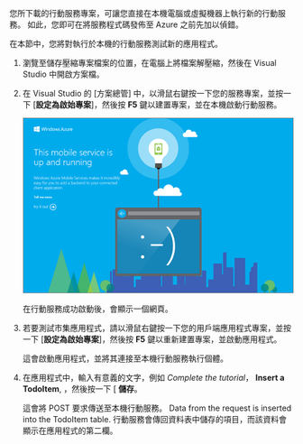您所下載的行動服務專案，可讓您直接在本機電腦或虛擬機器上執行新的行動服務。 如此，您即可在將服務程式碼發佈至 Azure 之前先加以偵錯。

在本節中，您將對執行於本機的行動服務測試新的應用程式。

1. 瀏覽至儲存壓縮專案檔案的位置，在電腦上將檔案解壓縮，然後在 Visual Studio 中開啟方案檔。

2. 在 Visual Studio 的 [方案總管] 中，以滑鼠右鍵按一下您的服務專案，並按一下 [**設定為啟始專案**]，然後按 **F5** 鍵以建置專案，並在本機啟動行動服務。

    ![](./media/mobile-services-dotnet-backend-test-local-service-dotnet/mobile-service-startup.png)

    在行動服務成功啟動後，會顯示一個網頁。

3. 若要測試市集應用程式，請以滑鼠右鍵按一下您的用戶端應用程式專案，並按一下 [**設定為啟始專案**]，然後按 **F5** 鍵以重新建置專案，並啟動應用程式。

    這會啟動應用程式，並將其連接至本機行動服務執行個體。

4. 在應用程式中，輸入有意義的文字，例如 _Complete the tutorial_， **Insert a TodoItem**, ，然後按一下 [ **儲存**。

    這會將 POST 要求傳送至本機行動服務。 Data from the request is inserted into the TodoItem table. 行動服務會傳回資料表中儲存的項目，而該資料會顯示在應用程式的第二欄。





